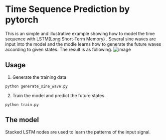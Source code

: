 # Time Sequence Prediction by pytorch
This is an simple and illustrative example showing how to model the time sequence with LSTM(Long Short-Term Memory) . Several sine waves are input into the model and the modle learns how to generate the future waves according to given states. The result is as following.
![image](https://cloud.githubusercontent.com/assets/1419566/23689065/1d6e9900-03f3-11e7-958b-80066f2e9472.png)

## Usage 
1. Generate the training data
```
python generate_sine_wave.py
```

2. Train the model and predict the future states
```
python train.py
```

## The model
Stacked LSTM nodes are used to learn the patterns of the input signal.
